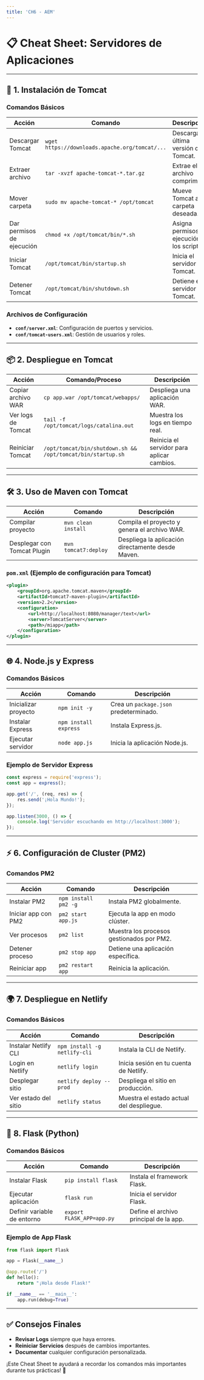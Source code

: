 ```yaml
---
title: 'CH6 - AEM'
---
```


# 📋 **Cheat Sheet: Servidores de Aplicaciones**

---

## 🚀 **1. Instalación de Tomcat**

### **Comandos Básicos**

| **Acción**              | **Comando**                                  | **Descripción**                            |
|-------------------------|----------------------------------------------|--------------------------------------------|
| Descargar Tomcat        | `wget https://downloads.apache.org/tomcat/...` | Descarga la última versión de Tomcat.      |
| Extraer archivo         | `tar -xvzf apache-tomcat-*.tar.gz`            | Extrae el archivo comprimido.              |
| Mover carpeta           | `sudo mv apache-tomcat-* /opt/tomcat`         | Mueve Tomcat a la carpeta deseada.         |
| Dar permisos de ejecución | `chmod +x /opt/tomcat/bin/*.sh`               | Asigna permisos de ejecución a los scripts. |
| Iniciar Tomcat          | `/opt/tomcat/bin/startup.sh`                 | Inicia el servidor Tomcat.                 |
| Detener Tomcat          | `/opt/tomcat/bin/shutdown.sh`                | Detiene el servidor Tomcat.                |

### **Archivos de Configuración**
- **`conf/server.xml`**: Configuración de puertos y servicios.
- **`conf/tomcat-users.xml`**: Gestión de usuarios y roles.

---

## 📦 **2. Despliegue en Tomcat**

| **Acción**              | **Comando/Proceso**                         | **Descripción**                            |
|-------------------------|----------------------------------------------|--------------------------------------------|
| Copiar archivo WAR      | `cp app.war /opt/tomcat/webapps/`            | Despliega una aplicación WAR.              |
| Ver logs de Tomcat      | `tail -f /opt/tomcat/logs/catalina.out`      | Muestra los logs en tiempo real.           |
| Reiniciar Tomcat        | `/opt/tomcat/bin/shutdown.sh && /opt/tomcat/bin/startup.sh` | Reinicia el servidor para aplicar cambios. |

---

## 🛠️ **3. Uso de Maven con Tomcat**

| **Acción**              | **Comando**                                 | **Descripción**                            |
|-------------------------|----------------------------------------------|--------------------------------------------|
| Compilar proyecto       | `mvn clean install`                         | Compila el proyecto y genera el archivo WAR. |
| Desplegar con Tomcat Plugin | `mvn tomcat7:deploy`                        | Despliega la aplicación directamente desde Maven. |

### **`pom.xml` (Ejemplo de configuración para Tomcat)**
```xml
<plugin>
    <groupId>org.apache.tomcat.maven</groupId>
    <artifactId>tomcat7-maven-plugin</artifactId>
    <version>2.2</version>
    <configuration>
        <url>http://localhost:8080/manager/text</url>
        <server>TomcatServer</server>
        <path>/miapp</path>
    </configuration>
</plugin>
```

---

## 🌐 **4. Node.js y Express**

### **Comandos Básicos**

| **Acción**              | **Comando**                                  | **Descripción**                            |
|-------------------------|----------------------------------------------|--------------------------------------------|
| Inicializar proyecto    | `npm init -y`                                | Crea un `package.json` predeterminado.     |
| Instalar Express        | `npm install express`                       | Instala Express.js.                        |
| Ejecutar servidor       | `node app.js`                                | Inicia la aplicación Node.js.              |

### **Ejemplo de Servidor Express**
```javascript
const express = require('express');
const app = express();

app.get('/', (req, res) => {
    res.send('¡Hola Mundo!');
});

app.listen(3000, () => {
    console.log('Servidor escuchando en http://localhost:3000');
});
```

---

## ⚡ **6. Configuración de Cluster (PM2)**

### **Comandos PM2**

| **Acción**              | **Comando**                                  | **Descripción**                            |
|-------------------------|----------------------------------------------|--------------------------------------------|
| Instalar PM2            | `npm install pm2 -g`                        | Instala PM2 globalmente.                   |
| Iniciar app con PM2     | `pm2 start app.js`                           | Ejecuta la app en modo clúster.            |
| Ver procesos            | `pm2 list`                                   | Muestra los procesos gestionados por PM2.  |
| Detener proceso         | `pm2 stop app`                               | Detiene una aplicación específica.         |
| Reiniciar app           | `pm2 restart app`                            | Reinicia la aplicación.                    |

---

## 🌍 **7. Despliegue en Netlify**

### **Comandos Básicos**

| **Acción**              | **Comando**                                  | **Descripción**                            |
|-------------------------|----------------------------------------------|--------------------------------------------|
| Instalar Netlify CLI    | `npm install -g netlify-cli`                | Instala la CLI de Netlify.                 |
| Login en Netlify        | `netlify login`                              | Inicia sesión en tu cuenta de Netlify.     |
| Desplegar sitio         | `netlify deploy --prod`                      | Despliega el sitio en producción.          |
| Ver estado del sitio    | `netlify status`                             | Muestra el estado actual del despliegue.   |

---

## 🐍 **8. Flask (Python)**

### **Comandos Básicos**

| **Acción**              | **Comando**                                  | **Descripción**                            |
|-------------------------|----------------------------------------------|--------------------------------------------|
| Instalar Flask          | `pip install flask`                         | Instala el framework Flask.                |
| Ejecutar aplicación     | `flask run`                                  | Inicia el servidor Flask.                  |
| Definir variable de entorno | `export FLASK_APP=app.py`                   | Define el archivo principal de la app.     |

### **Ejemplo de App Flask**
```python
from flask import Flask

app = Flask(__name__)

@app.route('/')
def hello():
    return "¡Hola desde Flask!"

if __name__ == '__main__':
    app.run(debug=True)
```

---

## ✅ **Consejos Finales**
- **Revisar Logs** siempre que haya errores.
- **Reiniciar Servicios** después de cambios importantes.
- **Documentar** cualquier configuración personalizada.

¡Este Cheat Sheet te ayudará a recordar los comandos más importantes durante tus prácticas! 🚀

